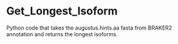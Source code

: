 # Get_Longest_Isoform
Python code that takes the augustus.hints.aa fasta from BRAKER2 annotation and returns the longest isoforms.
